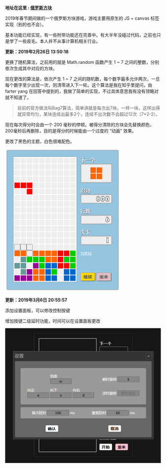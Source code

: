 
**地址在这里 : [俄罗斯方块](https://zhangxiaoleipy.github.io/tetris/fangkuai.html)**

2019年春节期间做的一个俄罗斯方块游戏，游戏主要用原生的 JS + canvas 标签实现（别的也不会）。

基本功能已经实现，有一些附带功能还在完善中。有大半年没碰过代码，之前也只是学了一些皮毛。本人并不从事计算机相关行业。

**更新：2019年2月26日 13:50:18**

更换了随机算法，之前用的就是 Math.random 函数产生 1 ~ 7 之间的整数，分别依次生成其中对应的方块。

现在更改的算法是，依次产生 1 ~ 7 之间的随机数，每个数字最多允许两次，一旦每个数字至少出现一次，则清零进入下一轮。这个算法是我在知乎里提问，由 farter yang 在回答中提到的，我做了简单的实现，不过具体意思我有没有领略对就不知道了。

>目前的官方做法叫Bag7算法，简单讲就是每次出7块，一样一块，这样出得就异常均匀，某块连续出最多2个，连续不出次数不会超过12次（7*2-2）。

现在每次得分时会由一个 200 毫秒的停顿。被得分清除的方块会先替换颜色，200毫秒后再删除，目的是得分的时候能由一个过度的 “动画” 效果。

更改了黑色的主题，白色很难配色。

![基本UI](https://github.com/zhangxiaoleipy/Tetris/blob/master/pic/top100.PNG)

**更新：2019年3月6日 20:55:57**

添加设置面板，可以修改控制按键

增加按键二级延时功能，时间可以在设置面板更改

![设置选项](https://github.com/zhangxiaoleipy/Tetris/blob/master/pic/sad001.PNG)


